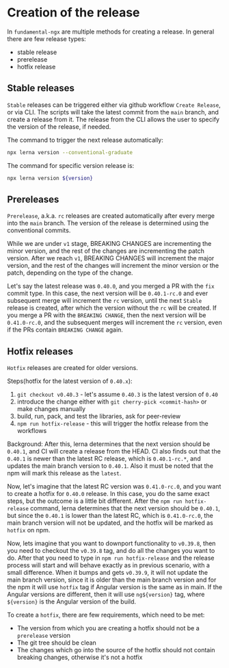 # Creation of the release

In `fundamental-ngx` are multiple methods for creating a release. In general there are few release types:

-   stable release
-   prerelease
-   hotfix release

## Stable releases

`Stable` releases can be triggered either via github workflow `Create Release`, or via CLI. The scripts will take the
latest commit from the `main` branch, and create a release from it. The release from the CLI allows the user to specify the version of the release, if needed.

The command to trigger the next release automatically:

```bash
npx lerna version --conventional-graduate
```

The command for specific version release is:

```bash
npx lerna version ${version}
```

## Prereleases

`Prerelease`, a.k.a. `rc` releases are created automatically after every merge into the `main` branch. The version of the release is determined using the conventional commits.

While we are under `v1` stage, BREAKING CHANGES are incrementing the minor version, and the rest of the changes
are incrementing the patch version. After we reach `v1`, BREAKING CHANGES will increment the major version, and
the rest of the changes will increment the minor version or the patch, depending on the type of the change.

Let's say the latest release was `0.40.0`, and you merged a PR with the `fix` commit type. In this case, the next
version will be `0.40.1-rc.0` and ever subsequent merge will increment the `rc` version, until the next `Stable`
release is created, after which the version without the `rc` will be created. If you merge a PR with the `BREAKING CHANGE`,
then the next version will be `0.41.0-rc.0`, and the subsequent merges will increment the `rc` version, even if the PRs
contain `BREAKING CHANGE` again.

## Hotfix releases

`Hotfix` releases are created for older versions.

Steps(hotfix for the latest version of `0.40.x`):

1. `git checkout v0.40.3` - let's assume `0.40.3` is the latest version of `0.40`
2. introduce the change either with `git cherry-pick <commit-hash>` or make changes manually
3. build, run, pack, and test the libraries, ask for peer-review
4. `npm run hotfix-release` - this will trigger the hotfix release from the workflows

Background:
After this, lerna determines that the next version should be `0.40.1`, and CI will create a release from the HEAD.
CI also finds out that the `0.40.1` is newer than the latest RC release, which is `0.40.1-rc.*`, and updates the main
branch version to `0.40.1`. Also it must be noted that the npm will mark this release as the `latest`.

Now, let's imagine that the latest RC version was `0.41.0-rc.0`, and you want to create a hotfix for `0.40.0` release.
In this case, you do the same exact steps, but the outcome is a little bit different. After the `npm run hotfix-release`
command, lerna determines that the next version should be `0.40.1`, but since the `0.40.1` is lower than the latest RC,
which is `0.41.0-rc.0`, the main branch version will not be updated, and the hotfix will be marked as `hotfix` on npm.

Now, lets imagine that you want to downport functionality to `v0.39.8`, then you need to checkout the `v0.39.8` tag,
and do all the changes you want to do. After that you need to type in `npm run hotfix-release` and the release
process will start and will behave exactly as in previous scenario, with a small difference. When it bumps and gets
`v0.39.9`, it will not update the main branch version, since it is older than the main branch version and
for the npm it will use `hotfix` tag if Angular version is the same as in main. If the Angular versions are different,
then it will use `ng${version}` tag, where `${version}` is the Angular version of the build.

To create a `hotfix`, there are few requirements, which need to be met:

-   The version from which you are creating a hotfix should not be a `prerelease` version
-   The git tree should be clean
-   The changes which go into the source of the hotfix should not contain breaking changes, otherwise it's not a hotfix
